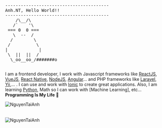 <pre>
----------------------------------------
<span>Anh.NT, Hello World!!</span>
----------------------------------------
    /\__/\
   /`    '\
 === 0  0 ===
   \  --  /
  /        \
 /          \
|            |
 \  ||  ||  /
  \_oo__oo_/#######o

</pre>

I am a frontend developer, I work with Javascript frameworks like [ReactJS](https://reactjs.org/), [VueJS](https://vuejs.org/), [React Native](https://reactnative.dev/), [NodeJS](https://expressjs.com/), [Angular](https://angular.io/)... and PHP frameworks like [Laravel](https://laravel.com/), [Yii](https://www.yiiframework.com/),... . I can use and work with [Ionic](https://ionicframework.com/) to create great applications. Also, I am learning [Python](https://www.python.org/), Math so I can work with [Machine Learning], etc...
**Programming Is My Life** 👋

<!-- ### Check out my social medias: -->

<!-- - 💬 [Facebook](https://www.facebook.com/shjnoke/)
- 🔗 [LinkedIn](https://www.linkedin.com/in/anh-nguyen-5172001b8/) -->

<!-- ![anh.nt github stats](https://github-readme-stats.vercel.app/api?username=NguyenTaiAnh&theme=merko&show_icons=true) -->

<div><img align="center" src="https://github-readme-stats.vercel.app/api/top-langs/?username=NguyenTaiAnh&layout=compact&hide=html" alt="NguyenTaiAnh" /></div>
<br />
<br />
<div><img align="center" src="https://github-readme-stats.vercel.app/api?username=NguyenTaiAnh&show_icons=true" alt="NguyenTaiAnh" /></div>

<!-- ### and just a funny gif...😛
![](https://media.giphy.com/media/13GIgrGdslD9oQ/giphy.gif) -->
